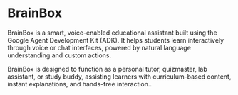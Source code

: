 # BrainBox

BrainBox is a smart, voice-enabled educational assistant built using the Google Agent Development Kit (ADK). It helps students learn interactively through voice or chat interfaces, powered by natural language understanding and custom actions.

BrainBox is designed to function as a personal tutor, quizmaster, lab assistant, or study buddy, assisting learners with curriculum-based content, instant explanations, and hands-free interaction..

